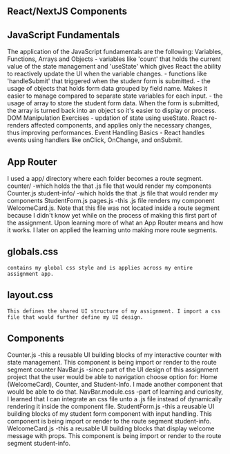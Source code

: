 ## React/NextJS Components
## JavaScript Fundamentals
The application of the JavaScript fundamentals are the following:
    Variables, Functions, Arrays and Objects
        - variables like 'count' that holds the current value of the state management and 'useState' which gives React the ability to reactively update the UI when the variable changes.
        - functions like 'handleSubmit' that triggered when the studenr form is submitted.
        - the usage of objects that holds form data grouped by field name. Makes it easier to manage compared to separate state variables for each input.
        - the usage of array to store the student form data. When the form is submitted, the array is turned back into an object so it's easier to display or process.
    DOM Manipulation Exercises
        - updation of state using useState. React re-renders affected components, and applies only the necessary changes, thus improving performances.
    Event Handling Basics
        - React handles events using handlers like onClick, OnChange, and onSubmit.
## App Router
I used a app/ directory where each folder becomes a route segment.
counter/
    -which holds the that .js file that would render my components Counter.js
student-info/
    -which holds the that .js file that would render my components StudentForm.js
pages.js
    -this .js file renders my component WelcomeCard.js. Note that this file was not located inside a route segment because I didn't know yet while on the process of making this first part of the assignment.
Upon learning more of what an App Router means and how it works. I later on applied the learning unto making more route segments.

## globals.css
    contains my global css style and is applies across my entire assignment app.
## layout.css
    This defines the shared UI structure of my assignment. I import a css file that would further define my UI design.

## Components
Counter.js
    -this a reusable UI building blocks of my interactive counter with state management. This component is being import or render to the route segment counter
NavBar.js
    -since part of the UI design of this assignment project that the user would be able to navigation choose option for: Home (WelcomeCard), Counter, and Student-Info. I made another component that would be able to do that.
NavBar.module.css
    -part of learning and curiosity, I learned that I can integrate an css file unto a .js file instead of dynamically rendering it inside the component file.
StudentForm.js
    -this a reusable UI building blocks of my student form component with input handling. This component is being import or render to the route segment student-info.
WelcomeCard.js
    -this a reusable UI building blocks that display welcome message with props. This component is being import or render to the route segment student-info.
